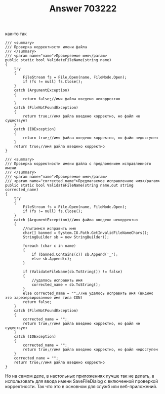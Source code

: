 ﻿---
title: "Answer 703222"
se.owner.user_id: 240512
se.owner.display_name: "MSDN.WhiteKnight"
se.owner.link: "https://ru.stackoverflow.com/users/240512/msdn-whiteknight"
se.answer_id: 703222
se.question_id: 701857
se.post_type: answer
se.score: 8
se.is_accepted: False
---
<p>как-то так</p>

<pre><code>/// &lt;summary&gt;
/// Проверка корректности имени файла
/// &lt;/summary&gt;
/// &lt;param name="name"&gt;Проверяемое имя&lt;/param&gt;        
public static bool ValidateFileName(string name)
{
    try
    {
        FileStream fs = File.Open(name, FileMode.Open);
        if (fs != null) fs.Close();
    }
    catch (ArgumentException)
    {
        return false;//имя файла введено некорректно
    }
    catch (FileNotFoundException)
    {                
        return true;//имя файла введено корректно, но файл не существует
    }
    catch (IOException)
    {
        return true;//имя файла введено корректно, но файл недоступен
    }
    return true;//имя файла введено корректно
}

/// &lt;summary&gt;
/// Проверка корректности имени файла с предложением исправленного имени
/// &lt;/summary&gt;
/// &lt;param name="name"&gt;Проверяемое имя&lt;/param&gt;
/// &lt;param name="corrected_name"&gt;Предлагаемое исправленное имя&lt;/param&gt;        
public static bool ValidateFileName(string name,out string corrected_name)
{
    try
    {
        FileStream fs = File.Open(name, FileMode.Open);
        if (fs != null) fs.Close();
    }
    catch (ArgumentException)//имя файла введено некорректно
    {
        //пытаемся исправить имя
        char[] banned = System.IO.Path.GetInvalidFileNameChars();
        StringBuilder sb = new StringBuilder();

        foreach (char c in name)
        {
            if (banned.Contains(c)) sb.Append('_');
            else sb.Append(c);
        }

        if (ValidateFileName(sb.ToString()) != false)
        {
            //удалось исправить имя
            corrected_name = sb.ToString();
        }
        else corrected_name = "";//не удалось исправить имя (видимо это зарезервированное имя типа CON)
        return false;
    }
    catch (FileNotFoundException)
    {
        corrected_name = "";
        return true;//имя файла введено корректно, но файл не существует
    }
    catch (IOException)
    {
        corrected_name = "";
        return true;//имя файла введено корректно, но файл недоступен
    }
    corrected_name = "";
    return true;//имя файла введено корректно
}
</code></pre>

<p>Но на самом деле, в настольных приложениях лучше так не делать, а использовать для ввода имени SaveFileDialog с включенной проверкой корректности. Так что это в основном для служб или веб-приложений.</p>
